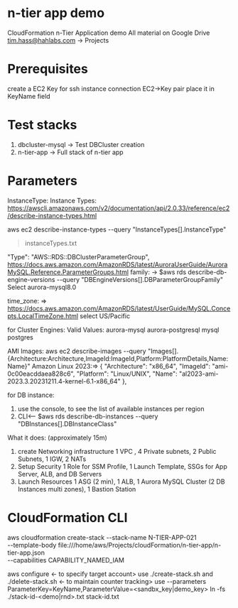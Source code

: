 # n-tier app demo
CloudFormation n-Tier Application demo
All material on Google Drive tim.hass@hahlabs.com -> Projects
# Prerequisites
create a EC2 Key for ssh instance connection EC2->Key pair place it in KeyName field

# Test stacks
1. dbcluster-mysql -> Test DBCluster creation
2. n-tier-app -> Full stack of n-tier app

# Parameters

InstanceType:
Instance Types: https://awscli.amazonaws.com/v2/documentation/api/2.0.33/reference/ec2/describe-instance-types.html


 aws ec2 describe-instance-types --query "InstanceTypes[].InstanceType"
> instanceTypes.txt


"Type": "AWS::RDS::DBClusterParameterGroup",
https://docs.aws.amazon.com/AmazonRDS/latest/AuroraUserGuide/AuroraMySQL.Reference.ParameterGroups.html 
family: -> $aws rds describe-db-engine-versions --query "DBEngineVersions[].DBParameterGroupFamily"
Select aurora-mysql8.0 

time_zone: => https://docs.aws.amazon.com/AmazonRDS/latest/UserGuide/MySQL.Concepts.LocalTimeZone.html 
select US/Pacific

for Cluster Engines:
Valid Values:
 aurora-mysql
 aurora-postgresql
 mysql
 postgres

AMI Images:
aws ec2 describe-images --query "Images[].{Architecture:Architecture,ImageId:ImageId,Platform:PlatformDetails,Name:Name}"
Amazon Linux 2023:=>
    {
        "Architecture": "x86_64",
        "ImageId": "ami-0c00eacddaea828c6",
        "Platform": "Linux/UNIX",
        "Name": "al2023-ami-2023.3.20231211.4-kernel-6.1-x86_64"
    },


for DB instance:
1. use the console, to see the list of available instances per region
2. CLI<-- $aws rds describe-db-instances --query "DBInstances[].DBInstanceClass"


What it does: (approximately 15m)
1. create Networking infrastructure 
   1 VPC , 4 Private subnets, 2 Public Subnets, 1 IGW, 2 NATs 
2. Setup Security
   1 Role for SSM Profile, 1 Launch Template, SSGs for App Server, ALB, and DB Servers
3. Launch Resources
   1 ASG (2 min), 1 ALB, 1 Aurora MySQL Cluster (2 DB Instances multi zones), 1 Bastion Station


# CloudFormation CLI
aws cloudformation create-stack --stack-name N-TIER-APP-021 \
--template-body file:///home/aws/Projects/cloudFormation/n-tier-app/n-tier-app.json \
--capabilities CAPABILITY_NAMED_IAM

aws configure <- to specify target account>
use ./create-stack.sh and ./delete-stack.sh <- to maintain counter tracking>
use --parameters ParameterKey=KeyName,ParameterValue=<sandbx_key|demo_key> 
ln -fs ./stack-id-<demo|rnd>.txt stack-id.txt